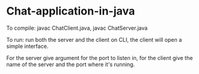 # Chat-application-in-java
To compile: javac ChatClient.java, javac ChatServer.java

To run: run both the server and the client on CLI, the client will open a simple interface.

For the server give argument for the port to listen in, for the client give the name of the server and the port where it's running.

